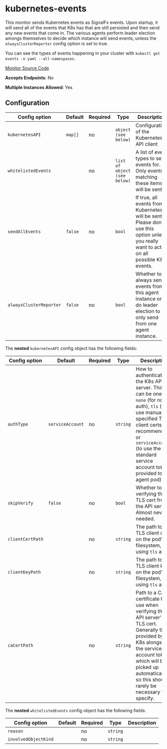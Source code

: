 <!--- GENERATED BY gomplate from scripts/docs/monitor-page.md.tmpl --->

# kubernetes-events

 This monitor sends Kubernetes events as SignalFx
events.  Upon startup, it will send all of the events that K8s has that are
still persisted and then send any new events that come in.  The various
agents perform leader election amongs themselves to decide which instance
will send events, unless the `alwaysClusterReporter` config option is set to
true.

You can see the types of events happening in your cluster with `kubectl get
events -o yaml --all-namespaces`.


[Monitor Source Code](https://github.com/signalfx/signalfx-agent/tree/master/internal/monitors/kubernetes/events)

**Accepts Endpoints**: No

**Multiple Instances Allowed**: Yes

## Configuration

| Config option | Default | Required | Type | Description |
| --- | --- | --- | --- | --- |
| `kubernetesAPI` | `map[]` | no | `object (see below)` | Configuration of the Kubernetes API client |
| `whitelistedEvents` |  | no | `list of object (see below)` | A list of event types to send events for.  Only events matching these items will be sent. |
| `sendAllEvents` | `false` | no | `bool` | If true, all events from Kubernetes will be sent.  Please don't use this option unless you really want to act on all possible K8s events. |
| `alwaysClusterReporter` | `false` | no | `bool` | Whether to always send events from this agent instance or to do leader election to only send from one agent instance. |


The **nested** `kubernetesAPI` config object has the following fields:

| Config option | Default | Required | Type | Description |
| --- | --- | --- | --- | --- |
| `authType` | `serviceAccount` | no | `string` | How to authenticate to the K8s API server.  This can be one of `none` (for no auth), `tls` (to use manually specified TLS client certs, not recommended), or `serviceAccount` (to use the standard service account token provided to the agent pod). |
| `skipVerify` | `false` | no | `bool` | Whether to skip verifying the TLS cert from the API server.  Almost never needed. |
| `clientCertPath` |  | no | `string` | The path to the TLS client cert on the pod's filesystem, if using `tls` auth. |
| `clientKeyPath` |  | no | `string` | The path to the TLS client key on the pod's filesystem, if using `tls` auth. |
| `caCertPath` |  | no | `string` | Path to a CA certificate to use when verifying the API server's TLS cert.  Generally this is provided by K8s alongside the service account token, which will be picked up automatically, so this should rarely be necessary to specify. |


<!--- This is pretty ugly but some config has nesting to three layers.  Would probably be better to flatten them before rendering. --->
The **nested** `whitelistedEvents` config object has the following fields:

| Config option | Default | Required | Type | Description |
| --- | --- | --- | --- | --- |
| `reason` |  | no | `string` |  |
| `involvedObjectKind` |  | no | `string` |  |


<!--- This is pretty ugly but some config has nesting to three layers.  Would probably be better to flatten them before rendering. --->


